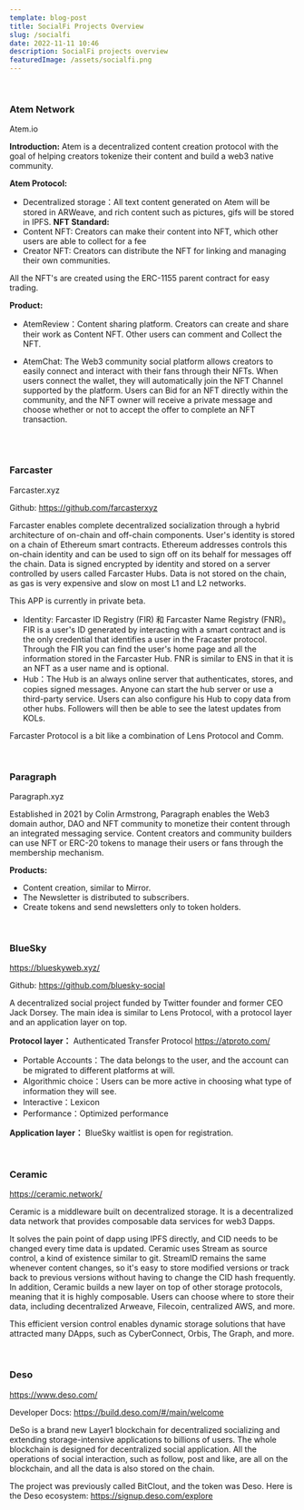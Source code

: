 ```yaml
---
template: blog-post
title: SocialFi Projects Overview
slug: /socialfi
date: 2022-11-11 10:46
description: SocialFi projects overview
featuredImage: /assets/socialfi.png
---
```

<br/>

### Atem Network
Atem.io

**Introduction:**
Atem is a decentralized content creation protocol with the goal of helping creators tokenize their content and build a web3 native community.

**Atem Protocol:**
- Decentralized storage：All text content generated on Atem will be stored in ARWeave, and rich content such as pictures, gifs will be stored in IPFS.
**NFT Standard:**
- Content NFT: Creators can make their content into NFT, which other users are able to collect for a fee
- Creator NFT: Creators can distribute the NFT for linking and managing their own communities.

All the NFT's are created using the ERC-1155 parent contract for easy trading.

**Product:**
- AtemReview：Content sharing platform. Creators can create and share their work as Content NFT. Other users can comment and Collect the NFT.

- AtemChat: The Web3 community social platform allows creators to easily connect and interact with their fans through their NFTs. When users connect the wallet, they will automatically join the NFT Channel supported by the platform. Users can Bid for an NFT directly within the community, and the NFT owner will receive a private message and choose whether or not to accept the offer to complete an NFT transaction.
<br/>

<br/>

### Farcaster

Farcaster.xyz

Github: https://github.com/farcasterxyz

Farcaster enables complete decentralized socialization through a hybrid architecture of on-chain and off-chain components. User's identity is stored on a chain of Ethereum smart contracts. Ethereum addresses controls this on-chain identity and can be used to sign off on its behalf for messages off the chain. Data is signed encrypted by identity and stored on a server controlled by users called Farcaster Hubs. Data is not stored on the chain, as gas is very expensive and slow on most L1 and L2 networks.

This APP is currently in private beta.

- Identity: Farcaster ID Registry (FIR) 和 Farcaster Name Registry (FNR)。 FIR is a user's ID generated by interacting with a smart contract and is the only credential that identifies a user in the Fracaster protocol. Through the FIR you can find the user's home page and all the information stored in the Farcaster Hub. FNR is similar to ENS in that it is an NFT as a user name and is optional.
- Hub：The Hub is an always online server that authenticates, stores, and copies signed messages. Anyone can start the hub server or use a third-party service. Users can also configure his Hub to copy data from other hubs. Followers will then be able to see the latest updates from KOLs.


Farcaster Protocol is a bit like a combination of Lens Protocol and Comm.

<br/>

### Paragraph

Paragraph.xyz

Established in 2021 by Colin Armstrong, Paragraph enables the Web3 domain author, DAO and NFT community to monetize their content through an integrated messaging service. Content creators and community builders can use NFT or ERC-20 tokens to manage their users or fans through the membership mechanism.

**Products:**
- Content creation, similar to Mirror.
- The Newsletter is distributed to subscribers.
- Create tokens and send newsletters only to token holders.

<br/>

### BlueSky

https://blueskyweb.xyz/

Github: https://github.com/bluesky-social

A decentralized social project funded by Twitter founder and former CEO Jack Dorsey. The main idea is similar to Lens Protocol, with a protocol layer and an application layer on top.

**Protocol layer：** 
Authenticated Transfer Protocol https://atproto.com/
- Portable Accounts：The data belongs to the user, and the account can be migrated to different platforms at will.
- Algorithmic choice：Users can be more active in choosing what type of information they will see.
- Interactive：Lexicon
- Performance：Optimized performance

**Application layer：** BlueSky waitlist is open for registration.

<br/>

### Ceramic

https://ceramic.network/

Ceramic is a middleware built on decentralized storage. It is a decentralized data network that provides composable data services for web3 Dapps.

It solves the pain point of dapp using IPFS directly, and CID needs to be changed every time data is updated. Ceramic uses Stream as source control, a kind of existence similar to git. StreamID remains the same whenever content changes, so it's easy to store modified versions or track back to previous versions without having to change the CID hash frequently. In addition, Ceramic builds a new layer on top of other storage protocols, meaning that it is highly composable. Users can choose where to store their data, including decentralized Arweave, Filecoin, centralized AWS, and more.

This efficient version control enables dynamic storage solutions that have attracted many DApps, such as CyberConnect, Orbis, The Graph, and more.

<br/>

### Deso

https://www.deso.com/

Developer Docs: https://build.deso.com/#/main/welcome

DeSo is a brand new Layer1 blockchain for decentralized socializing and extending storage-intensive applications to billions of users. The whole blockchain is designed for decentralized social application. All the operations of social interaction, such as follow, post and like, are all on the blockchain, and all the data is also stored on the chain.

The project was previously called BitClout, and the token was Deso. Here is the Deso ecosystem: https://signup.deso.com/explore



